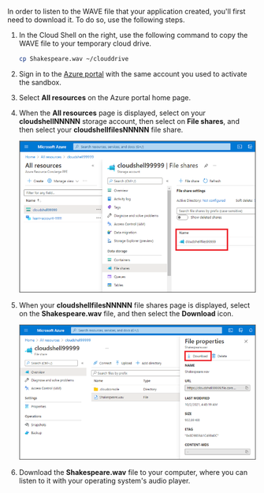 In order to listen to the WAVE file that your application created, you'll first need to download it. To do so, use the following steps.

1. In the Cloud Shell on the right, use the following command to copy the WAVE file to your temporary cloud drive.

    ```bash
    cp Shakespeare.wav ~/clouddrive
    ```

1. Sign in to the [Azure portal](https://portal.azure.com/learn.docs.microsoft.com?azure-portal=true) with the same account you used to activate the sandbox.

1. Select **All resources** on the Azure portal home page.

1. When the **All resources** page is displayed, select on your **cloudshellNNNNN** storage account, then select on **File shares**, and then select your **cloudshellfilesNNNNN** file share.

    [![Screenshot showing the cloud shell file shares.](../media/5-cloud-shell-file-shares-small.png)](../media/5-cloud-shell-file-shares.png#lightbox)

1. When your **cloudshellfilesNNNNN** file shares page is displayed, select on the **Shakespeare.wav** file, and then select the **Download** icon.

    [![Screenshot showing the file download link.](../media/5-cloud-shell-file-download-small.png)](../media/5-cloud-shell-file-download.png#lightbox)

1. Download the **Shakespeare.wav** file to your computer, where you can listen to it with your operating system's audio player.

